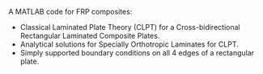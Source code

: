 A MATLAB code for FRP composites:
- Classical Laminated Plate Theory (CLPT) for a Cross-bidirectional Rectangular Laminated Composite Plates.
- Analytical solutions for Specially Orthotropic Laminates for CLPT.
- Simply supported boundary conditions on all 4 edges of a rectangular plate.
